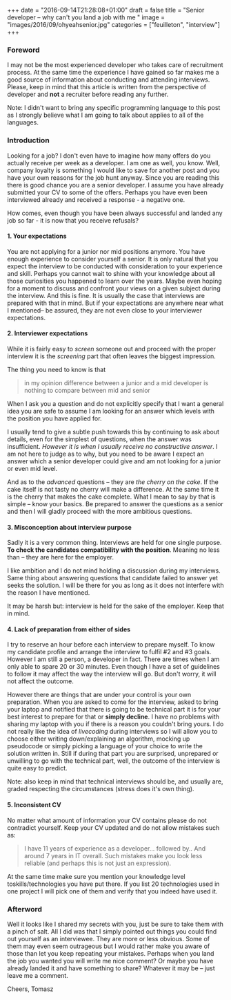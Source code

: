 +++
date = "2016-09-14T21:28:08+01:00"
draft = false
title = "Senior developer – why can't you land a job with me "
image = "images/2016/09/ohyeahsenior.jpg"
categories = ["feuilleton", "interview"]
+++

### Foreword 

I may not be the most experienced developer who takes care of recruitment process. At the same time the experience I have gained so far makes me a good source of information about conducting and attending  interviews. Please, keep in mind that this article is written from the perspective of developer and **not** a recruiter before reading any further. 
 
Note: I didn't want to bring any specific programming language to this post as I strongly believe what I am going to talk about applies to all of the languages.  

 

### Introduction 

Looking for a job? I don't even have to imagine how many offers do you actually receive per week as a developer. I am one as well, you know. Well, company loyalty is something I would like to save for another post and you have your own reasons for the job hunt anyway. 
Since you are reading this there is good chance you are a senior developer. I assume you have already submitted your CV to some of the offers. Perhaps you have even been interviewed already and received a response - a negative one.  
 
How comes, even though you have been always successful and landed any job so far - it is now that you receive refusals? 
 
#### 1. Your expectations 

You are not applying for a junior nor mid positions anymore. You have enough experience to consider yourself a senior. It is only natural that you expect the interview to be conducted with consideration to your experience and skill. Perhaps you cannot wait to shine with your knowledge about all those curiosities you happened to learn over the years. Maybe even hoping for a moment to discuss and confront your views on a given subject during the interview. 
And this is fine. It is usually the case that interviews are prepared with that in mind. But if your expectations are anywhere near what I mentioned– be assured, they are not even close to your interviewer expectations. 

 

#### 2. Interviewer expectations 

While it is fairly easy to *screen* someone out and proceed with the proper interview it is the *screening* part that often leaves the biggest impression.  

The thing you need to know is that  

> in my opinion difference between a junior and a mid developer is nothing to compare between mid and senior 

When I ask you a question and do not explicitly specify that I want a general idea you are safe to assume I am looking for an answer which levels with the position you have applied for. 

I usually tend to give a subtle push towards this by continuing to ask about details, even for the simplest of questions, when the answer was insufficient. *However it is when I usually receive no constructive answer*. I am not here to judge as to why, but you need to be aware I expect an answer which a senior developer could give and am not looking for a junior or even mid level. 
 
And as to the *advanced* questions – they are *the cherry on the cake*. If the cake itself is not tasty no cherry will make a difference. At the same time it is the cherry that makes the cake complete. What I mean to say by that is simple – know your basics. Be prepared to answer the questions as a senior and then I will gladly proceed with the more ambitious questions. 

 

#### 3. Misconception about interview purpose 

Sadly it is a very common thing. Interviews are held for one single purpose. **To check the candidates compatibility with the position**. Meaning no less than – they are here for the employer.  

I like ambition and I do not mind holding a discussion during my interviews. Same thing about answering questions that candidate failed to answer yet seeks the solution. I will be there for you as long as it does not interfere with the reason I have mentioned. 
 
It may be harsh but: interview is held for the sake of the employer. Keep that in mind. 

 

#### 4. Lack of preparation from either of sides 

I try to reserve an hour before each interview to prepare myself. To know my candidate profile and arrange the interview to fulfil #2 and #3 goals. However I am still a person, a developer in fact. There are times when I am only able to spare 20 or 30 minutes. Even though I have a set of guidelines to follow it may affect the way the interview will go. But don't worry, it will not affect the outcome. 

 

However there are things that are under your control is your own preparation. When you are asked to come for the interview, asked to bring your laptop and notified that there is going to be technical part it is for your best interest to prepare for that or **simply decline**. I have no problems with sharing my laptop with you if there is a reason you couldn't bring yours. I do not really like the idea of *livecoding* during interviews so I will allow you to choose either writing down/explaining an algorithm, mocking up pseudocode or simply picking a language of your choice to write the solution written in. 
Still if during that part you are surprised, unprepared or unwilling to go with the technical part, well, the outcome of the interview is quite easy to predict. 
 
Note: also keep in mind that technical interviews should be, and usually are, graded respecting the circumstances (stress does it's own thing). 

 

#### 5. Inconsistent CV 

No matter what amount of information your CV contains please do not contradict yourself. Keep your CV updated and do not allow mistakes such as:  
> I have 11 years of experience as a developer... followed by.. And around 7 years in IT overall. 
Such mistakes make you look less reliable (and perhaps this is not just an expression). 

At the same time make sure you mention your knowledge level toskills/technologies you have put there. If you list 20 technologies used in one project I will pick one of them and verify that you indeed have used it. 

 

### Afterword 

Well it looks like I shared my secrets with you, just be sure to take them with a pinch of salt. All I did was that I simply pointed out things you could find out yourself as an interviewee. They are more or less obvious. Some of them may even seem outrageous but I would rather make you aware of those than let you keep repeating your mistakes. 
Perhaps when you land the job you wanted you will write me nice comment? Or maybe you have already landed it and have something to share? Whatever it may be – just leave me a comment. 
 
Cheers, 
Tomasz 